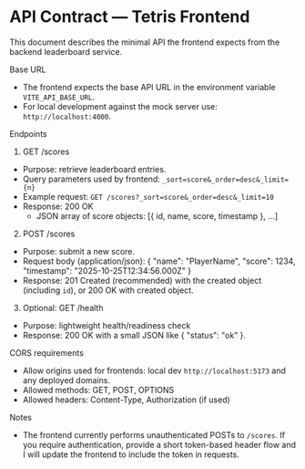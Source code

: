 # API Contract — Tetris Frontend

This document describes the minimal API the frontend expects from the backend leaderboard service.

Base URL
- The frontend expects the base API URL in the environment variable `VITE_API_BASE_URL`.
- For local development against the mock server use: `http://localhost:4000`.

Endpoints

1) GET /scores
- Purpose: retrieve leaderboard entries.
- Query parameters used by frontend: `_sort=score&_order=desc&_limit={n}`
- Example request: `GET /scores?_sort=score&_order=desc&_limit=10`
- Response: 200 OK
  - JSON array of score objects: [{ id, name, score, timestamp }, ...]

2) POST /scores
- Purpose: submit a new score.
- Request body (application/json):
  {
    "name": "PlayerName",
    "score": 1234,
    "timestamp": "2025-10-25T12:34:56.000Z"
  }
- Response: 201 Created (recommended) with the created object (including `id`), or 200 OK with created object.

3) Optional: GET /health
- Purpose: lightweight health/readiness check
- Response: 200 OK with a small JSON like { "status": "ok" }.

CORS requirements
- Allow origins used for frontends: local dev `http://localhost:5173` and any deployed domains.
- Allowed methods: GET, POST, OPTIONS
- Allowed headers: Content-Type, Authorization (if used)

Notes
- The frontend currently performs unauthenticated POSTs to `/scores`. If you require authentication, provide a short token-based header flow and I will update the frontend to include the token in requests.
